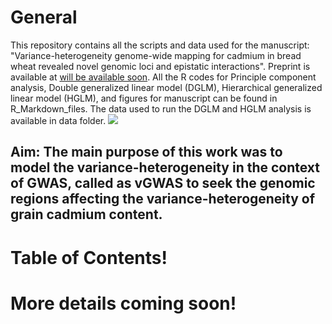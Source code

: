 # General
This repository  contains all the scripts and data used for the manuscript: "Variance-heterogeneity genome-wide mapping for cadmium in bread wheat revealed novel genomic loci and epistatic interactions".  Preprint is available at [will be available soon](soon). All the R codes for Principle component analysis, Double generalized linear model (DGLM), Hierarchical generalized linear model (HGLM), and figures for manuscript can be found in R_Markdown_files.  The data used to run the DGLM and HGLM analysis is available in data folder.
![](www/figure.jpg|width=100)
## Aim: The main purpose of this work was to model the variance-heterogeneity in the context of GWAS, called as vGWAS to seek the genomic regions affecting the variance-heterogeneity of grain cadmium content.
# Table of Contents!
# More details coming soon!
